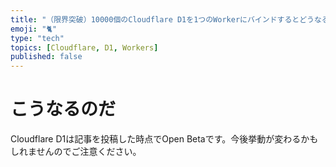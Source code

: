 ```yaml
---
title: "（限界突破）10000個のCloudflare D1を1つのWorkerにバインドするとどうなる？"
emoji: "🐈"
type: "tech"
topics: [Cloudflare, D1, Workers]
published: false
---
```

# こうなるのだ

Cloudflare D1は記事を投稿した時点でOpen Betaです。今後挙動が変わるかもしれませんのでご注意ください。

